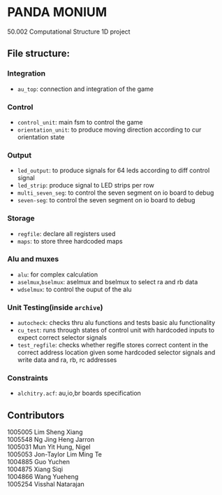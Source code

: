 # PANDA MONIUM
50.002 Computational Structure 1D project

## File structure:

### Integration
- `au_top`: connection and integration of the game

### Control
- `control_unit`: main fsm to control the game
- `orientation_unit`: to produce moving direction according to cur orientation state

### Output
- `led_output`: to produce signals for 64 leds according to diff control signal
- `led_strip`: produce signal to LED strips per row 
- `multi_seven_seg`: to control the seven segment on io board to debug
- `seven-seg`: to control the seven segment on io board to debug

### Storage
- `regfile`: declare all registers used
- `maps`: to store three hardcoded maps

### Alu and muxes
- `alu`: for complex calculation
- `aselmux`,`bselmux`: aselmux and bselmux to select ra and rb data
- `wdselmux`: to control the ouput of the alu 

### Unit Testing(inside `archive`)
- `autocheck`: checks thru alu functions and tests basic alu functionality
- `cu_test`: runs through states of control unit with hardcoded inputs to expect correct selector signals
- `test_regfile`: checks whether regifle stores correct content in the correct address location given some hardcoded selector signals and write data and ra, rb, rc addresses

### Constraints
- `alchitry.acf`: au,io,br boards specification

## Contributors
1005005 Lim Sheng Xiang  
1005548 Ng Jing Heng Jarron  
1005031 Mun Yit Hung, Nigel  
1005053 Jon-Taylor Lim Ming Te  
1004885 Guo Yuchen  
1004875 Xiang Siqi  
1004866 Wang Yueheng  
1005254 Visshal Natarajan  
